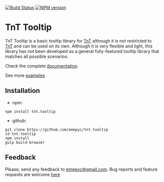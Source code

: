 [![Build Status](https://travis-ci.org/emepyc/tnt.tooltip.svg?branch=master)](https://travis-ci.org/emepyc/tnt.tooltip)
[![NPM version](https://badge-me.herokuapp.com/api/npm/tnt.tooltip.png)](http://badges.enytc.com/for/npm/tnt.tooltip)

# TnT Tooltip
TnT Tooltip is a basic tooltip library for [TnT](http://emepyc.github.io/tnt) although it is not restricted to [TnT](http://emepyc.github.io/tnt) and can be used on its own. Although it is very flexible and light, this library has not been developed as a general fully-featured tooltip library that matches all possible scenarios.

Check the complete [documentation](http://emepyc.github.io/tnt.tooltip/).

See more [examples](http://emepyc.github.io/tnt.tooltip/examples/)

## Installation

- npm:

```
npm install tnt.tooltip
```

- github:

```
git clone https://github.com/emepyc/tnt.tooltip
cd tnt.tooltip
npm install
gulp build-browser
```

## Feedback
Please, send any feedback to emepyc@gmail.com. Bug reports and feature requests are welcome [here](https://github.com/emepyc/tnt.tooltip/issues)
